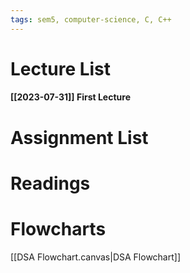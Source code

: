 ```yaml
---
tags: sem5, computer-science, C, C++
---
```

Lecture List
==
#### [[2023-07-31]] First Lecture

Assignment List
==

Readings
==

Flowcharts
==
[[DSA Flowchart.canvas|DSA Flowchart]]
